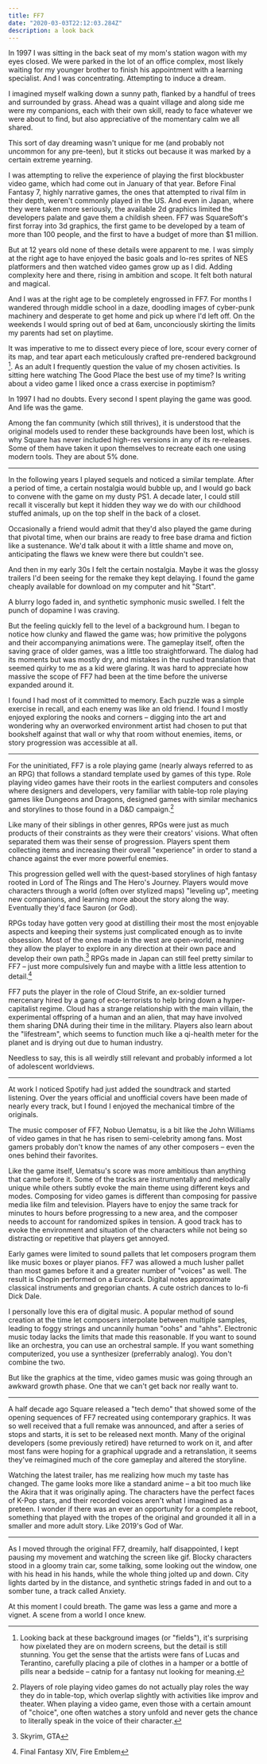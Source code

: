 ```yaml
---
title: FF7
date: "2020-03-03T22:12:03.284Z"
description: a look back
---
```


In 1997 I was sitting in the back seat of my mom's station wagon with my eyes closed. We were parked in the lot of an office complex, most likely waiting for my younger brother to finish his appointment with a learning specialist. And I was concentrating. Attempting to induce a dream.

I imagined myself walking down a sunny path, flanked by a handful of trees and surrounded by grass. Ahead was a quaint village and along side me were my companions, each with their own skill, ready to face whatever we were about to find, but also appreciative of the momentary calm we all shared.

This sort of day dreaming wasn't unique for me (and probably not uncommon for any pre-teen), but it sticks out because it was marked by a certain extreme yearning.

I was attempting to relive the experience of playing the first blockbuster video game, which had come out in January of that year. Before Final Fantasy 7, highly narrative games, the ones that attempted to rival film in their depth, weren't commonly played in the US. And even in Japan, where they were taken more seriously, the available 2d graphics limited the developers palate and gave them a childish sheen. FF7 was SquareSoft's first forray into 3d graphics, the first game to be developed by a team of more than 100 people, and the first to have a budget of more than $1 million.

But at 12 years old none of these details were apparent to me. I was simply at the right age to have enjoyed the basic goals and lo-res sprites of NES platformers and then watched video games grow up as I did. Adding complexity here and there, rising in ambition and scope. It felt both natural and magical.

And I was at the right age to be completely engrossed in FF7. For months I wandered through middle school in a daze, doodling images of cyber-punk machinery and desperate to get home and pick up where I'd left off. On the weekends I would spring out of bed at 6am, unconciously skirting the limits my parents had set on playtime.

It was imperative to me to dissect every piece of lore, scour every corner of its map, and tear apart each meticulously crafted pre-rendered background [^1]. As an adult I frequently question the value of my chosen activities. Is sitting here watching The Good Place the best use of my time? Is writing about a video game I liked once a crass exercise in poptimism?

In 1997 I had no doubts. Every second I spent playing the game was good. And life was the game.

[^1]: Looking back at these background images (or "fields"), it's surprising how pixelated they are on modern screens, but the detail is still stunning. You get the sense that the artists were fans of Lucas and Terantino, carefully placing a pile of clothes in a hamper or a bottle of pills near a bedside – catnip for a fantasy nut looking for meaning.

  Among the fan community (which still thrives), it is understood that the original models used to render these backgrounds have been lost, which is why Square has never included high-res versions in any of its re-releases. Some of them have taken it upon themselves to recreate each one using modern tools. They are about 5% done.

---

In the following years I played sequels and noticed a similar template. After a period of time, a certain nostalgia would bubble up, and I would go back to convene with the game on my dusty PS1. A decade later, I could still recall it viscerally but kept it hidden they way we do with our childhood stuffed animals, up on the top shelf in the back of a closet.

Occasionally a friend would admit that they'd also played the game during that pivotal time, when our brains are ready to free base drama and fiction like a sustenance. We'd talk about it with a little shame and move on, anticipating the flaws we knew were there but couldn't see.

And then in my early 30s I felt the certain nostalgia. Maybe it was the glossy trailers I'd been seeing for the remake they kept delaying. I found the game cheaply available for download on my computer and hit "Start".

A blurry logo faded in, and synthetic symphonic music swelled. I felt the punch of dopamine I was craving.

But the feeling quickly fell to the level of a background hum. I began to notice how clunky and flawed the game was; how primitive the polygons and their accompanying animations were. The gameplay itself, often the saving grace of older games, was a little too straightforward. The dialog had its moments but was mostly dry, and mistakes in the rushed translation that seemed quirky to me as a kid were glaring. It was hard to appreciate how massive the scope of FF7 had been at the time before the universe expanded around it.

I found I had most of it committed to memory. Each puzzle was a simple exercise in recall, and each enemy was like an old friend. I found I mostly enjoyed exploring the nooks and corners – digging into the art and wondering why an overworked environment artist had chosen to put that bookshelf against that wall or why that room without enemies, items, or story progression was accessible at all.

---

For the uninitiated, FF7 is a role playing game (nearly always referred to as an RPG) that follows a standard template used by games of this type. Role playing video games have their roots in the earliest computers and consoles where designers and developers, very familiar with table-top role playing games like Dungeons and Dragons, designed games with similar mechanics and storylines to those found in a D&D campaign.[^2]

[^2]: Players of role playing video games do not actually play roles the way they do in table-top, which overlap slightly with activities like improv and theater. When playing a video game, even those with a certain amount of "choice", one often watches a story unfold and never gets the chance to literally speak in the voice of their character.

Like many of their siblings in other genres, RPGs were just as much products of their constraints as they were their creators' visions. What often separated them was their sense of progression. Players spent them collecting items and increasing their overall "experience" in order to stand a chance against the ever more powerful enemies.

This progression gelled well with the quest-based storylines of high fantasy rooted in Lord of The Rings and The Hero's Journey. Players would move characters through a world (often over stylized maps) "leveling up", meeting new companions, and learning more about the story along the way. Eventually they'd face Sauron (or God).

RPGs today have gotten very good at distilling their most the most enjoyable aspects and keeping their systems just complicated enough as to invite obsession. Most of the ones made in the west are open-world, meaning they allow the player to explore in any direction at their own pace and develop their own path.[^3] RPGs made in Japan can still feel pretty similar to FF7 – just more compulsively fun and maybe with a little less attention to detail.[^4]

FF7 puts the player in the role of Cloud Strife, an ex-soldier turned mercenary hired by a gang of eco-terrorists to help bring down a hyper-capitalist regime. Cloud has a strange relationship with the main villain, the experimental offspring of a human and an alien, that may have involved them sharing DNA during their time in the military. Players also learn about the "lifestream", which seems to function much like a qi-health meter for the planet and is drying out due to human industry.

Needless to say, this is all weirdly still relevant and probably informed a lot of adolescent worldviews.

[^3]: Skyrim, GTA

[^4]: Final Fantasy XIV, Fire Emblem

---

At work I noticed Spotify had just added the soundtrack and started listening. Over the years official and unofficial covers have been made of nearly every track, but I found I enjoyed the mechanical timbre of the originals.

The music composer of FF7, Nobuo Uematsu, is a bit like the John Williams of video games in that he has risen to semi-celebrity among fans. Most gamers probably don't know the names of any other composers – even the ones behind their favorites.

Like the game itself, Uematsu's score was more ambitious than anything that came before it. Some of the tracks are instrumentally and melodically unique while others subtly evoke the main theme using different keys and modes. Composing for video games is different than composing for passive media like film and television. Players have to enjoy the same track for minutes to hours before progressing to a new area, and the composer needs to account for randomized spikes in tension. A good track has to evoke the environment and situation of the characters while not being so distracting or repetitive that players get annoyed.

Early games were limited to sound pallets that let composers program them like music boxes or player pianos. FF7 was allowed a much lusher pallet than most games before it and a greater number of "voices" as well. The result is Chopin performed on a Eurorack. Digital notes approximate classical instruments and gregorian chants. A cute ostrich dances to lo-fi Dick Dale.

I personally love this era of digital music. A popular method of sound creation at the time let composers interpolate between multiple samples, leading to foggy strings and uncannily human "oohs" and "ahhs". Electronic music today lacks the limits that made this reasonable. If you want to sound like an orchestra, you can use an orchestral sample. If you want something computerized, you use a synthesizer (preferrably analog). You don't combine the two.

But like the graphics at the time, video games music was going through an awkward growth phase. One that we can't get back nor really want to.

---

A half decade ago Square released a "tech demo" that showed some of the opening sequences of FF7 recreated using contemporary graphics. It was so well received that a full remake was announced, and after a series of stops and starts, it is set to be released next month. Many of the original developers (some previously retired) have returned to work on it, and after most fans were hoping for a graphical upgrade and a retranslation, it seems they've reimagined much of the core gameplay and altered the storyline.

Watching the latest trailer, has me realizing how much my taste has changed. The game looks more like a standard anime – a bit too much like the Akira that it was originally aping. The characters have the perfect faces of K-Pop stars, and their recorded voices aren't what I imagined as a preteen. I wonder if there was an ever an opportunity for a complete reboot, something that played with the tropes of the original and grounded it all in a smaller and more adult story. Like 2019's God of War.

---

As I moved through the original FF7, dreamily, half disappointed, I kept pausing my movement and watching the screen like gif. Blocky characters stood in a gloomy train car, some talking, some looking out the window, one with his head in his hands, while the whole thing jolted up and down. City lights darted by in the distance, and synthetic strings faded in and out to a somber tune, a track called Anxiety.

At this moment I could breath. The game was less a game and more a vignet. A scene from a world I once knew.
